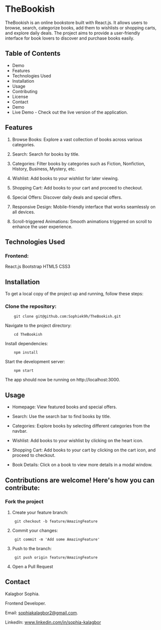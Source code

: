 # TheBookish

TheBookish is an online bookstore built with React.js. It allows users to browse, search, categorize books, add them to wishlists or shopping carts, and explore daily deals. The project aims to provide a user-friendly interface for book lovers to discover and purchase books easily.

## Table of Contents
- Demo
- Features
- Technologies Used
- Installation
- Usage
- Contributing
- License
- Contact
- Demo
- Live Demo - Check out the live version of the application.

## Features
1) Browse Books: Explore a vast collection of books across various categories.

2) Search: Search for books by title.

3) Categories: Filter books by categories such as Fiction, Nonfiction, History, Business, Mystery, etc.

4) Wishlist: Add books to your wishlist for later viewing.

5) Shopping Cart: Add books to your cart and proceed to checkout.

6) Special Offers: Discover daily deals and special offers.

7) Responsive Design: Mobile-friendly interface that works seamlessly on all devices.

8) Scroll-triggered Animations: Smooth animations triggered on scroll to enhance the user experience.

## Technologies Used

### Frontend:

React.js
Bootstrap
HTML5
CSS3

## Installation

To get a local copy of the project up and running, follow these steps:

### Clone the repository:

        git clone git@github.com:Sophiek9h/TheBookish.git

Navigate to the project directory:

        cd TheBookish

Install dependencies:

        npm install

Start the development server:

        npm start

The app should now be running on http://localhost:3000.

## Usage

- Homepage: View featured books and special offers.

- Search: Use the search bar to find books by title.

- Categories: Explore books by selecting different categories from the navbar.

- Wishlist: Add books to your wishlist by clicking on the heart icon.

- Shopping Cart: Add books to your cart by clicking on the cart icon, and proceed to checkout.

- Book Details: Click on a book to view more details in a modal window.


## Contributions are welcome! Here's how you can contribute:

### Fork the project

1) Create your feature branch:


        git checkout -b feature/AmazingFeature

2) Commit your changes:

        git commit -m 'Add some AmazingFeature'

3) Push to the branch:

        git push origin feature/AmazingFeature

4) Open a Pull Request


## Contact
Kalagbor Sophia.

Frontend Developer.

Email: sophiakalagbor2@gmail.com.

LinkedIn: www.linkedin.com/in/sophia-kalagbor
